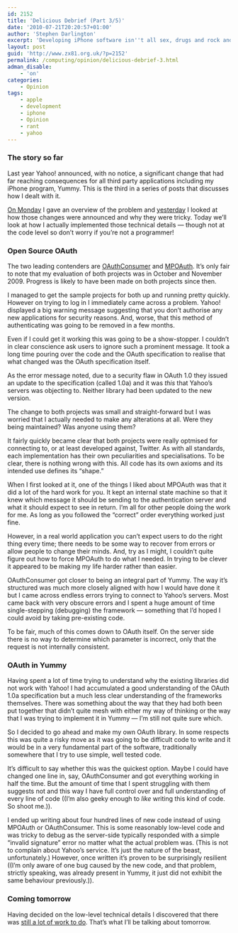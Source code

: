 ```yaml
---
id: 2152
title: 'Delicious Debrief (Part 3/5)'
date: '2010-07-21T20:20:57+01:00'
author: 'Stephen Darlington'
excerpt: 'Developing iPhone software isn''t all sex, drugs and rock and roll. Sometime you have to make difficult changes because of things outside your control. Here is part three of my story from late last year.'
layout: post
guid: 'http://www.zx81.org.uk/?p=2152'
permalink: /computing/opinion/delicious-debrief-3.html
adman_disable:
    - 'on'
categories:
    - Opinion
tags:
    - apple
    - development
    - iphone
    - Opinion
    - rant
    - yahoo
---
```


### The story so far

Last year Yahoo! announced, with no notice, a significant change that had far reaching consequences for all third party applications including my iPhone program, Yummy. This is the third in a series of posts that discusses how I dealt with it.

[On Monday](http://www.zx81.org.uk/computing/opinion/delicious-debrief.html) I gave an overview of the problem and [yesterday](http://www.zx81.org.uk/computing/opinion/delicious-debrief-2.html) I looked at how those changes were announced and why they were tricky. Today we’ll look at how I actually implemented those technical details — though not at the code level so don’t worry if you’re not a programmer!

### Open Source OAuth

The two leading contenders are [OAuthConsumer](http://code.google.com/p/oauthconsumer/) and [MPOAuth](http://code.google.com/p/mpoauthconnection/). It’s only fair to note that my evaluation of both projects was in October and November 2009. Progress is likely to have been made on both projects since then.

I managed to get the sample projects for both up and running pretty quickly. However on trying to log in I immediately came across a problem. Yahoo! displayed a big warning message suggesting that you don’t authorise any new applications for security reasons. And, worse, that this method of authenticating was going to be removed in a few months.

Even if I could get it working this was going to be a show-stopper. I couldn’t in clear conscience ask users to ignore such a prominent message. It took a long time pouring over the code and the OAuth specification to realise that what changed was the OAuth specification itself.

As the error message noted, due to a security flaw in OAuth 1.0 they issued an update to the specification (called 1.0a) and it was *this* that Yahoo’s servers was objecting to. Neither library had been updated to the new version.

The change to both projects was small and straight-forward but I was worried that I actually needed to make any alterations at all. Were they being maintained? Was anyone using them?

It fairly quickly became clear that both projects were really optmised for connecting to, or at least developed against, Twitter. As with all standards, each implementation has their own peculiarities and specialisations. To be clear, there is nothing wrong with this. All code has its own axioms and its intended use defines its “shape.”

When I first looked at it, one of the things I liked about MPOAuth was that it did a lot of the hard work for you. It kept an internal state machine so that it knew which message it should be sending to the authentication server and what it should expect to see in return. I’m all for other people doing the work for me. As long as you followed the “correct” order everything worked just fine.

However, in a real world application you can’t expect users to do the right thing every time; there needs to be some way to recover from errors or allow people to change their minds. And, try as I might, I couldn’t quite figure out how to force MPOAuth to do what I needed. In trying to be clever it appeared to be making my life harder rather than easier.

OAuthConsumer got closer to being an integral part of Yummy. The way it’s structured was much more closely aligned with how I would have done it but I came across endless errors trying to connect to Yahoo’s servers. Most came back with very obscure errors and I spent a huge amount of time single-stepping (debugging) the framework — something that I’d hoped I could avoid by taking pre-existing code.

To be fair, much of this comes down to OAuth itself. On the server side there is no way to determine which parameter is incorrect, only that the request is not internally consistent.

### OAuth in Yummy

Having spent a lot of time trying to understand why the existing libraries did not work with Yahoo! I had accumulated a good understanding of the OAuth 1.0a specification but a much less clear understanding of the frameworks themselves. There was something about the way that they had both been put together that didn’t quite mesh with either my way of thinking or the way that I was trying to implement it in Yummy — I’m still not quite sure which.

So I decided to go ahead and make my own OAuth library. In some respects this was quite a risky move as it was going to be difficult code to write and it would be in a very fundamental part of the software, traditionally somewhere that I try to use simple, well tested code.

It’s difficult to say whether this was the quickest option. Maybe I could have changed one line in, say, OAuthConsumer and got everything working in half the time. But the amount of time that I spent struggling with them suggests not and this way I have full control over and full understanding of every line of code ((I’m also geeky enough to *like* writing this kind of code. So shoot me.)).

I ended up writing about four hundred lines of new code instead of using MPOAuth or OAuthConsumer. This is some reasonably low-level code and was tricky to debug as the server-side typically responded with a simple “invalid signature” error no matter what the actual problem was. (This is not to complain about Yahoo’s service. It’s just the nature of the beast, unfortunately.) However, once written it’s proven to be surprisingly resilient ((I’m only aware of one bug caused by the new code, and that problem, strictly speaking, was already present in Yummy, it just did not exhibit the same behaviour previously.)).

### Coming tomorrow

Having decided on the low-level technical details I discovered that there was [still a lot of work to do](http://www.zx81.org.uk/computing/opinion/delicious-debrief-4.html). That’s what I’ll be talking about tomorrow.
